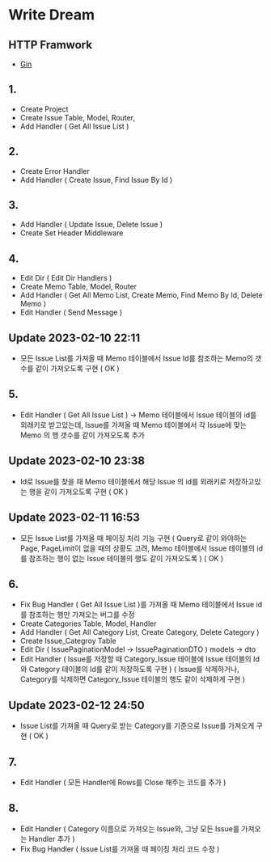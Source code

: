 # Write Dream 

## HTTP Framwork
* <a href="https://gin-gonic.com/docs/">Gin</a>

## 1. 
* Create Project
* Create Issue Table, Model, Router, 
* Add Handler ( Get All Issue List )

## 2. 
* Create Error Handler
* Add Handler ( Create Issue, Find Issue By Id )

## 3. 
* Add Handler ( Update Issue, Delete Issue )
* Create Set Header Middleware

## 4.
* Edit Dir ( Edit Dir Handlers )
* Create Memo Table, Model, Router
* Add Handler ( Get All Memo List, Create Memo, Find Memo By Id, Delete Memo )
* Edit Handler ( Send Message )

## Update 2023-02-10 22:11
* 모든 Issue List를 가져올 때 Memo 테이블에서 Issue Id를 참조하는 Memo의 갯수를 같이 가져오도록 구현 ( OK )

## 5. 
* Edit Handler ( Get All Issue List ) -> Memo 테이블에서 Issue 테이블의 id를 외래키로 받고있는데, Issue를 가져올 때 Memo 테이블에서 각 Issue에 맞는 Memo 의 행 갯수를 같이 가져오도록 추가

## Update 2023-02-10 23:38
* Id로 Issue를 찾을 때 Memo 테이블에서 해당 Issue 의 id를 외래키로 저장하고있는 행을 같이 가져오도록 구현 ( OK )

## Update 2023-02-11 16:53
* 모든 Issue List를 가져올 때 페이징 처리 기능 구현 ( Query로 같이 와야하는 Page, PageLimit이 없을 때의 상황도 고려, Memo 테이블에서 Issue 테이블의 id를 참조하는 행이 없는 Issue 테이블의 행도 같이 가져오도록 ) ( OK )

## 6. 
* Fix Bug Handler ( Get All Issue List )를 가져올 때 Memo 테이블에서 Issue id를 참조하는 행만 가져오는 버그를 수정
* Create Categories Table, Model, Handler 
* Add Handler ( Get All Category List, Create Category, Delete Category ) 
* Create Issue_Categroy Table
* Edit Dir ( IssuePaginationModel -> IssuePaginationDTO ) models -> dto
* Edit Handler ( Issue를 저장할 때 Category_Issue 테이블에 Issue 테이블의 Id와 Category 테이블의 Id를 같이 저장하도록 구현 ) ( Issue를 삭제하거나, Category를 삭제하면 Category_Issue 테이블의 행도 같이 삭제하게 구현 )

## Update 2023-02-12 24:50
* Issue List를 가져올 때 Query로 받는 Category를 기준으로 Issue를 가져오게 구현 ( OK )

## 7.
* Edit Handler ( 모든 Handler에 Rows를 Close 해주는 코드를 추가 )

## 8.
* Edit Handler ( Category 이름으로 가져오는 Issue와, 그냥 모든 Issue를 가져오는 Handler 추가 )
* Fix Bug Handler ( Issue List를 가져올 때 페이징 처리 코드 수정 )
